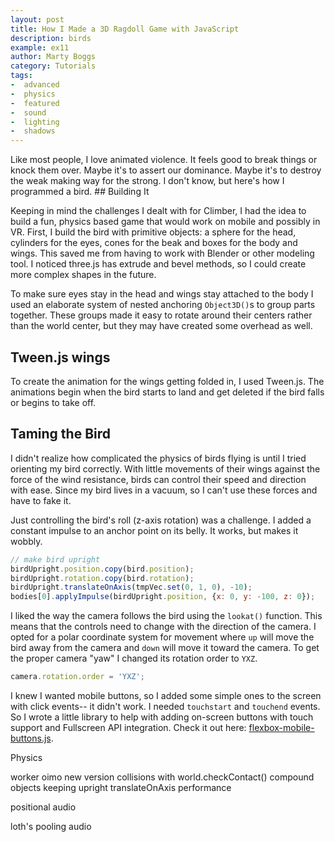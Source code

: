 ```yaml
---
layout: post
title: How I Made a 3D Ragdoll Game with JavaScript
description: birds
example: ex11
author: Marty Boggs
category: Tutorials
tags:
-  advanced
-  physics
-  featured
-  sound
-  lighting
-  shadows
---
```

<div id="info"></div>
Like most people, I love animated violence. It feels good to break things or knock them over. Maybe it's to assert our dominance. Maybe it's to destroy the weak making way for the strong. I don't know, but here's how I programmed a bird.
<!--more-->
## Building It

Keeping in mind the challenges I dealt with for Climber, I had the idea to build a fun, physics based game that would work on mobile and possibly in VR. First, I build the bird with primitive objects: a sphere for the head, cylinders for the eyes, cones for the beak and boxes for the body and wings. This saved me from having to work with Blender or other modeling tool. I noticed three.js has extrude and bevel methods, so I could create more complex shapes in the future.

To make sure eyes stay in the head and wings stay attached to the body I used an elaborate system of nested anchoring `Object3D()`s to group parts together. These groups made it easy to rotate around their centers rather than the world center, but they may have created some overhead as well.

## Tween.js wings

To create the animation for the wings getting folded in, I used Tween.js. The animations begin when the bird starts to land and get deleted if the bird falls or begins to take off.

## Taming the Bird

I didn't realize how complicated the physics of birds flying is until I tried orienting my bird correctly. With little movements of their wings against the force of the wind resistance, birds can control their speed and direction with ease. Since my bird lives in a vacuum, so I can't use these forces and have to fake it.

Just controlling the bird's roll (z-axis rotation) was a challenge. I added a constant impulse to an anchor point on its belly. It works, but makes it wobbly.

```javascript
// make bird upright
birdUpright.position.copy(bird.position);
birdUpright.rotation.copy(bird.rotation);
birdUpright.translateOnAxis(tmpVec.set(0, 1, 0), -10);
bodies[0].applyImpulse(birdUpright.position, {x: 0, y: -100, z: 0});
```

I liked the way the camera follows the bird using the `lookat()` function. This means that the controls need to change with the direction of the camera. I opted for a polar coordinate system for movement where `up` will move the bird away from the camera and `down` will move it toward the camera. To get the proper camera "yaw" I changed its rotation order to `YXZ`.

```javascript
camera.rotation.order = 'YXZ';
```

I knew I wanted mobile buttons, so I added some simple ones to the screen with click events-- it didn't work. I needed `touchstart` and `touchend` events. So I wrote a little library to help with adding on-screen buttons with touch support and Fullscreen API integration. Check it out here: [flexbox-mobile-buttons.js](https://github.com/martyboggs/flexbox-mobile-buttons).


Physics

worker
oimo
new version
collisions with world.checkContact()
compound objects
keeping upright translateOnAxis
performance

positional audio

loth's pooling audio
